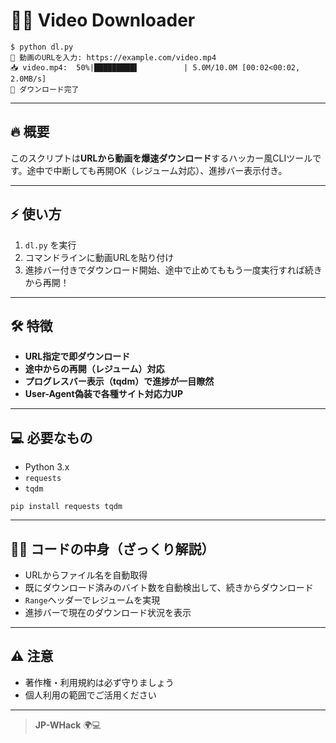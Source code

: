 # 🏴‍☠️ Video Downloader

```
$ python dl.py
🎯 動画のURLを入力: https://example.com/video.mp4
📥 video.mp4:  50%|█████████▌          | 5.0M/10.0M [00:02<00:02, 2.0MB/s]
🎉 ダウンロード完了
```

---

## 🔥 概要

このスクリプトは**URLから動画を爆速ダウンロード**するハッカー風CLIツールです。途中で中断しても再開OK（レジューム対応）、進捗バー表示付き。

---

## ⚡ 使い方

1. `dl.py` を実行
2. コマンドラインに動画URLを貼り付け
3. 進捗バー付きでダウンロード開始、途中で止めてももう一度実行すれば続きから再開！

---

## 🛠️ 特徴

- **URL指定で即ダウンロード**
- **途中からの再開（レジューム）対応**
- **プログレスバー表示（tqdm）で進捗が一目瞭然**
- **User-Agent偽装で各種サイト対応力UP**

---

## 💻 必要なもの

- Python 3.x
- `requests`
- `tqdm`

```
pip install requests tqdm
```

---

## 🧑‍💻 コードの中身（ざっくり解説）

- URLからファイル名を自動取得
- 既にダウンロード済みのバイト数を自動検出して、続きからダウンロード
- `Range`ヘッダーでレジュームを実現
- 進捗バーで現在のダウンロード状況を表示

---

## ⚠️ 注意

- 著作権・利用規約は必ず守りましょう
- 個人利用の範囲でご活用ください

---

> **JP-WHack** 🌍💻
